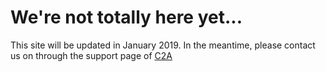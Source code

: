 <h1>We're not totally here yet...</h1>
<p>This site will be updated in January 2019. In the meantime, please contact us on through the support page of <a href="http://www.astrosurf.com/c2a/">C2A</a></p>
